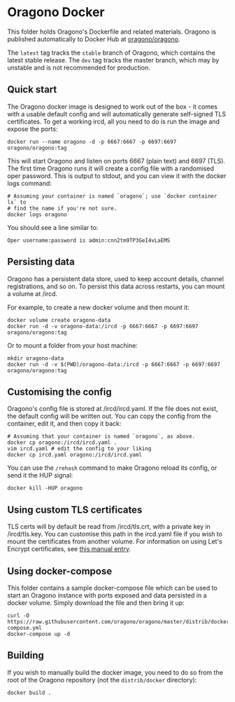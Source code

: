 # Oragono Docker

This folder holds Oragono's Dockerfile and related materials. Oragono
is published automatically to Docker Hub at
[oragono/oragono](https://hub.docker.com/r/oragono/oragono).

The `latest` tag tracks the `stable` branch of Oragono, which contains
the latest stable release. The `dev` tag tracks the master branch, which
may by unstable and is not recommended for production.

## Quick start

The Oragono docker image is designed to work out of the box - it comes with a
usable default config and will automatically generate self-signed TLS
certificates. To get a working ircd, all you need to do is run the image and
expose the ports:

```shell
docker run --name oragono -d -p 6667:6667 -p 6697:6697 oragono/oragono:tag
```

This will start Oragono and listen on ports 6667 (plain text) and 6697 (TLS).
The first time Oragono runs it will create a config file with a randomised
oper password. This is output to stdout, and you can view it with the docker
logs command:

```shell
# Assuming your container is named `oragono`; use `docker container ls` to
# find the name if you're not sure.
docker logs oragono
```

You should see a line similar to:

```
Oper username:password is admin:cnn2tm9TP3GeI4vLaEMS
```

## Persisting data

Oragono has a persistent data store, used to keep account details, channel
registrations, and so on. To persist this data across restarts, you can mount
a volume at /ircd.

For example, to create a new docker volume and then mount it:

```shell
docker volume create oragono-data
docker run -d -v oragono-data:/ircd -p 6667:6667 -p 6697:6697 oragono/oragono:tag
```

Or to mount a folder from your host machine:

```shell
mkdir oragono-data
docker run -d -v $(PWD)/oragono-data:/ircd -p 6667:6667 -p 6697:6697 oragono/oragono:tag
```

## Customising the config

Oragono's config file is stored at /ircd/ircd.yaml. If the file does not
exist, the default config will be written out. You can copy the config from
the container, edit it, and then copy it back:

```shell
# Assuming that your container is named `oragono`, as above.
docker cp oragono:/ircd/ircd.yaml .
vim ircd.yaml # edit the config to your liking
docker cp ircd.yaml oragono:/ircd/ircd.yaml
```

You can use the `/rehash` command to make Oragono reload its config, or
send it the HUP signal:

```shell
docker kill -HUP oragono
```

## Using custom TLS certificates

TLS certs will by default be read from /ircd/tls.crt, with a private key
in /ircd/tls.key. You can customise this path in the ircd.yaml file if
you wish to mount the certificates from another volume. For information
on using Let's Encrypt certificates, see
[this manual entry](https://github.com/oragono/oragono/blob/master/docs/MANUAL.md#how-do-i-use-lets-encrypt-certificates).

## Using docker-compose

This folder contains a sample docker-compose file which can be used
to start an Oragono instance with ports exposed and data persisted in
a docker volume. Simply download the file and then bring it up:

```shell
curl -O https://raw.githubusercontent.com/oragono/oragono/master/distrib/docker/docker-compose.yml
docker-compose up -d
```

## Building

If you wish to manually build the docker image, you need to do so from
the root of the Oragono repository (not the `distrib/docker` directory):

```shell
docker build .
```

